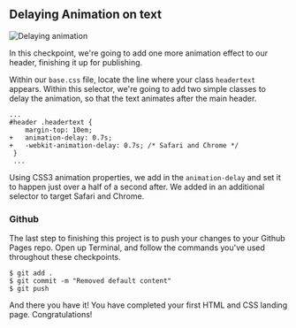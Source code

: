 ## Delaying Animation on text

![Delaying animation](http://cl.ly/WGkV/jottly-animate2.gif)

In this checkpoint, we're going to add one more animation effect to our header, finishing it up for publishing.

Within our `base.css` file, locate the line where your class `headertext` appears. Within this selector, we're going to add two simple classes to delay the animation, so that the text animates after the main header.

```css(stylesheets/base.css)
...
#header .headertext {
	margin-top: 10em;
+	animation-delay: 0.7s;
+	-webkit-animation-delay: 0.7s; /* Safari and Chrome */
 }
 ...
```

Using CSS3 animation properties, we add in the `animation-delay` and set it to happen just over a half of a second after. We added in an additional selector to target Safari and Chrome.

### Github

The last step to finishing this project is to push your changes to your Github Pages repo. Open up Terminal, and follow the commands you've used throughout these checkpoints.

```bash(Terminal)
$ git add .
$ git commit -m "Removed default content"
$ git push
```

And there you have it! You have completed your first HTML and CSS landing page. Congratulations!
